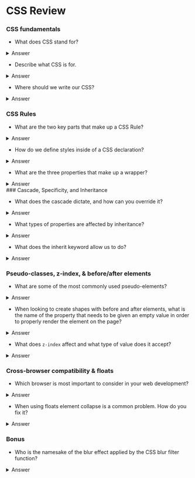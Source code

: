 # CSS Review

### CSS fundamentals

* What does CSS stand for?
<details>
  <summary>Answer</summary>

	Cascading Stylesheets
</details>

* Describe what CSS is for.

<details>
  <summary>Answer</summary>

	CSS brings style to our HTML structure by altering the look, feel, size, colour and virtually any visual aspect of the HTML elements.
</details>

* Where should we write our CSS?
<details>
  <summary>Answer</summary>

	CSS should be written in an external stylesheet, connected to our HTML using a `<link>` element in the `<head>`
</details>

### CSS Rules

* What are the two key parts that make up a CSS Rule?
<details>
  <summary>Answer</summary>

	A CSS Rule is made up of a selector and a declaration.
</details>

* How do we define styles inside of a CSS declaration?
<details>
  <summary>Answer</summary>

	A CSS declaration is made up of a property and value.
</details>

* What are the three properties that make up a wrapper?
<details>
  <summary>Answer</summary>

	`max-width`, `width`, and a `margin`. 
</details>
### Cascade, Specificity, and Inheritance

* What does the cascade dictate, and how can you override it?
<details>
  <summary>Answer</summary>

	The cascade dictates what styles will be rendered based on the order in which they fall in your stylesheet. The cascade can be overwritten using specificity - the more specific the selector, the higher the priority.
</details>

* What types of properties are affected by inheritance?
<details>
  <summary>Answer</summary>

	CSS allows typographical properties to be set on a parent element and inherited by all of its children.  
</details>

* What does the inherit keyword allow us to do?
<details>
  <summary>Answer</summary>

	Inherit allows us to tell an element to respect its parent element. 
</details>

### Pseudo-classes, z-index, & before/after elements

* What are some of the most commonly used pseudo-elements?
<details>
  <summary>Answer</summary>
	
	Some of pseudo-elemnets you'll see most often include hover, focus, active, and visited.
</details>

* When looking to create shapes with before and after elements, what is the name of the property that needs to be given an empty value in order to properly render the element on the page?
<details>
  <summary>Answer</summary>
	
	`content: '';` is typically the first property-value pair given to a before or after element that is going to be made into a shape with CSS.
</details>

*	What does `z-index` affect and what type of value does it accept?
<details>
  <summary>Answer</summary>

	`z-index` will affect where an element stacks on a website's z axis, as opposed to its x and y axis, and it accepts any unitless whole number.
</details>

### Cross-browser compatibility & floats

* Which browser is most important to consider in your web development?
<details>
  <summary>Answer</summary>

	The short answer is... ALL OF THEM! For every project a developer should take into consideration which browsers should be prioritized based on the expected target audience and the browsers expected to be used. 
</details>

* When using floats element collapse is a common problem. How do you fix it?
<details>
  <summary>Answer</summary>
	
	By ensuring that the class of clearfix is defined in your setup snippet, and by applying a class of clearfix to the parent of any floated elements, you will prevent element collapse from occuring.  
</details>

### Bonus 

* Who is the namesake of the blur effect applied by the CSS blur filter function?
<details>
  <summary>Answer</summary>

	Blur() applies what is known as a "Gaussian blur," named after the scientist and mathematician Carl Friedrich Gauss. 
</details>
